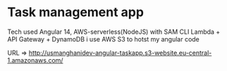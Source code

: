 ﻿# Task management app

Tech used
Angular 14, AWS-serverless(NodeJS) with SAM CLI
Lambda + API Gateway + DynamoDB
i use AWS S3 to hotst my angular code

URL => http://usmanghanidev-angular-taskapp.s3-website.eu-central-1.amazonaws.com/
